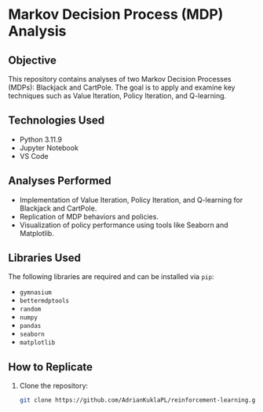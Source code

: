 # Markov Decision Process (MDP) Analysis

## Objective
This repository contains analyses of two Markov Decision Processes (MDPs): Blackjack and CartPole. The goal is to apply and examine key techniques such as Value Iteration, Policy Iteration, and Q-learning.

## Technologies Used
- Python 3.11.9
- Jupyter Notebook
- VS Code

## Analyses Performed
- Implementation of Value Iteration, Policy Iteration, and Q-learning for Blackjack and CartPole.
- Replication of MDP behaviors and policies.
- Visualization of policy performance using tools like Seaborn and Matplotlib.

## Libraries Used
The following libraries are required and can be installed via `pip`:
- `gymnasium`
- `bettermdptools`
- `random`
- `numpy`
- `pandas`
- `seaborn`
- `matplotlib`

## How to Replicate
1. Clone the repository:
   ```bash
   git clone https://github.com/AdrianKuklaPL/reinforcement-learning.git
